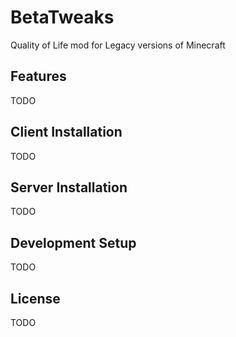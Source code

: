 # BetaTweaks
Quality of Life mod for Legacy versions of Minecraft

## Features

TODO

## Client Installation

TODO

## Server Installation

TODO

## Development Setup

TODO

## License

TODO
